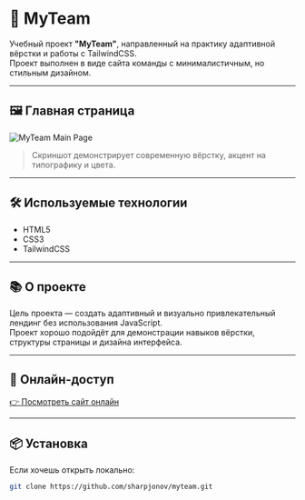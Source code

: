 # 💼 MyTeam

Учебный проект **"MyTeam"**, направленный на практику адаптивной вёрстки и работы с TailwindCSS.  
Проект выполнен в виде сайта команды с минималистичным, но стильным дизайном.

---

## 🖼️ Главная страница

![MyTeam Main Page](![image](https://github.com/user-attachments/assets/6ee0e996-1745-44e6-bef8-8dae7fe198e6)
)

> Скриншот демонстрирует современную вёрстку, акцент на типографику и цвета.

---

## 🛠️ Используемые технологии

- HTML5
- CSS3
- TailwindCSS

---

## 📚 О проекте

Цель проекта — создать адаптивный и визуально привлекательный лендинг без использования JavaScript.  
Проект хорошо подойдёт для демонстрации навыков вёрстки, структуры страницы и дизайна интерфейса.

---

## 🔗 Онлайн-доступ

[👉 Посмотреть сайт онлайн](https://frolicking-gelato-6efb86.netlify.app/)

---

## 📦 Установка

Если хочешь открыть локально:

```bash
git clone https://github.com/sharpjonov/myteam.git
